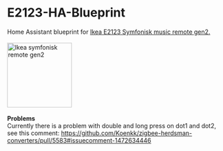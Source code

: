 # E2123-HA-Blueprint
Home Assistant blueprint for <a href="https://www.ikea.com/se/sv/manuals/symfonisk-ljudkontroll-gen-2__AA-2356375-2-2.pdf">Ikea E2123 Symfonisk music remote gen2.</a>
<br>
<br>
<img src="https://www.ikea.com/se/sv/images/products/symfonisk-ljudkontroll-gen-2__1112597_pe871228_s5.jpg?f=s" alt="Ikea symfonisk remote gen2" width="150" height="150">
<br>
<br>
<b>Problems</b>
<br>
Currently there is a problem with double and long press on dot1 and dot2, see this comment: https://github.com/Koenkk/zigbee-herdsman-converters/pull/5583#issuecomment-1472634446
